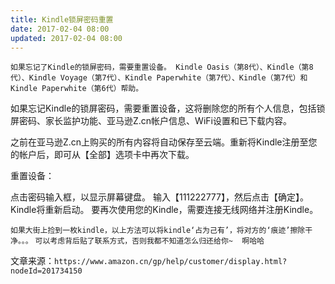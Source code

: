 ```yaml
---
title: Kindle锁屏密码重置
date: 2017-02-04 08:00
updated: 2017-02-04 08:00
---
```


`如果忘记了Kindle的锁屏密码，需要重置设备。 Kindle Oasis（第8代）、Kindle（第8代）、Kindle Voyage（第7代）、Kindle Paperwhite（第7代）、Kindle（第7代）和Kindle Paperwhite（第6代）帮助。`

如果忘记Kindle的锁屏密码，需要重置设备，这将删除您的所有个人信息，包括锁屏密码、家长监护功能、亚马逊Z.cn帐户信息、WiFi设置和已下载内容。

之前在亚马逊Z.cn上购买的所有内容将自动保存至云端。重新将Kindle注册至您的帐户后，即可从【全部】选项卡中再次下载。

重置设备：

点击密码输入框，以显示屏幕键盘。
输入【111222777】，然后点击【确定】。Kindle将重新启动。
要再次使用您的Kindle，需要连接无线网络并注册Kindle。

`如果大街上捡到一枚kindle，以上方法可以将kindle‘占为己有’，将对方的‘痕迹’擦除干净。。。`
`可以考虑背后贴了联系方式，否则我都不知道怎么归还给你~  啊哈哈`

文章来源：`https://www.amazon.cn/gp/help/customer/display.html?nodeId=201734150`
